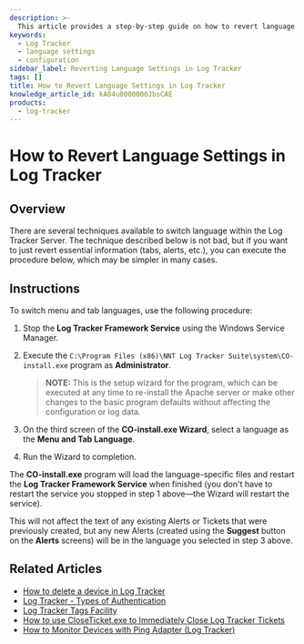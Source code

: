 ```yaml
---
description: >-
  This article provides a step-by-step guide on how to revert language settings in the Log Tracker Server.
keywords:
  - Log Tracker
  - language settings
  - configuration
sidebar_label: Reverting Language Settings in Log Tracker
tags: []
title: How to Revert Language Settings in Log Tracker
knowledge_article_id: kA04u0000000JbsCAE
products:
  - log-tracker
---
```


# How to Revert Language Settings in Log Tracker

## Overview

There are several techniques available to switch language within the Log Tracker Server. The technique described below is not bad, but if you want to just revert essential information (tabs, alerts, etc.), you can execute the procedure below, which may be simpler in many cases.

## Instructions

To switch menu and tab languages, use the following procedure:

1. Stop the **Log Tracker Framework Service** using the Windows Service Manager.
   
2. Execute the `C:\Program Files (x86)\NNT Log Tracker Suite\system\CO-install.exe` program as **Administrator**.  
   > **NOTE:** This is the setup wizard for the program, which can be executed at any time to re-install the Apache server or make other changes to the basic program defaults without affecting the configuration or log data.

3. On the third screen of the **CO-install.exe Wizard**, select a language as the **Menu and Tab Language**.

4. Run the Wizard to completion.

The **CO-install.exe** program will load the language-specific files and restart the **Log Tracker Framework Service** when finished (you don't have to restart the service you stopped in step 1 above—the Wizard will restart the service).

This will not affect the text of any existing Alerts or Tickets that were previously created, but any new Alerts (created using the **Suggest** button on the **Alerts** screens) will be in the language you selected in step 3 above.

## Related Articles

- [How to delete a device in Log Tracker](#)
- [Log Tracker - Types of Authentication](#)
- [Log Tracker Tags Facility](#)
- [How to use CloseTicket.exe to Immediately Close Log Tracker Tickets](#)
- [How to Monitor Devices with Ping Adapter (Log Tracker)](#)
